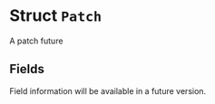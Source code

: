 # Struct `Patch`

A patch future

## Fields

Field information will be available in a future version.

